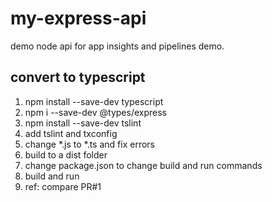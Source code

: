 # my-express-api
demo node api for app insights and pipelines demo.

## convert to typescript

1. npm install --save-dev typescript
2. npm i --save-dev @types/express
3. npm install --save-dev tslint
4. add tslint and txconfig
5. change *.js to *.ts and fix errors
6. build to a dist folder
7. change package.json to change build and run commands
8. build and run
9. ref: compare PR#1
